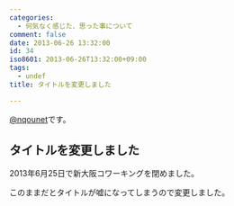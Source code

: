 ```yaml
---
categories:
  - 何気なく感じた、思った事について
comment: false
date: 2013-06-26 13:32:00
id: 34
iso8601: 2013-06-26T13:32:00+09:00
tags:
  - undef
title: タイトルを変更しました

---
```


<p><a href="https://twitter.com/nqounet">@nqounet</a>です。</p>

<h2>タイトルを変更しました</h2>

<p>2013年6月25日で新大阪コワーキングを閉めました。</p>

<p>このままだとタイトルが嘘になってしまうので変更しました。</p>
    	
